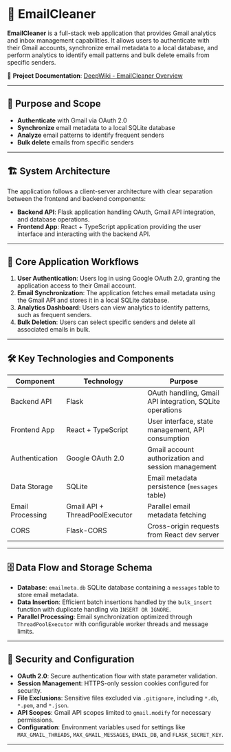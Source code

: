 # 📧 EmailCleaner

**EmailCleaner** is a full-stack web application that provides Gmail analytics and inbox management capabilities. It allows users to authenticate with their Gmail accounts, synchronize email metadata to a local database, and perform analytics to identify email patterns and bulk delete emails from specific senders.

🔗 **Project Documentation**: [DeepWiki - EmailCleaner Overview](https://deepwiki.com/Raju1998060745/EmailCleaner/1-overview)

---

## 🧠 Purpose and Scope

- **Authenticate** with Gmail via OAuth 2.0
- **Synchronize** email metadata to a local SQLite database
- **Analyze** email patterns to identify frequent senders
- **Bulk delete** emails from specific senders

---

## 🏗️ System Architecture

The application follows a client-server architecture with clear separation between the frontend and backend components:

- **Backend API**: Flask application handling OAuth, Gmail API integration, and database operations.
- **Frontend App**: React + TypeScript application providing the user interface and interacting with the backend API.

---

## 🔄 Core Application Workflows

1. **User Authentication**: Users log in using Google OAuth 2.0, granting the application access to their Gmail account.
2. **Email Synchronization**: The application fetches email metadata using the Gmail API and stores it in a local SQLite database.
3. **Analytics Dashboard**: Users can view analytics to identify patterns, such as frequent senders.
4. **Bulk Deletion**: Users can select specific senders and delete all associated emails in bulk.

---

## 🛠️ Key Technologies and Components

| Component           | Technology            | Purpose                                         |
|---------------------|-----------------------|-------------------------------------------------|
| Backend API         | Flask                 | OAuth handling, Gmail API integration, SQLite operations |
| Frontend App        | React + TypeScript    | User interface, state management, API consumption |
| Authentication      | Google OAuth 2.0      | Gmail account authorization and session management |
| Data Storage        | SQLite                | Email metadata persistence (`messages` table)   |
| Email Processing    | Gmail API + ThreadPoolExecutor | Parallel email metadata fetching         |
| CORS                | Flask-CORS            | Cross-origin requests from React dev server     |

---

## 🗄️ Data Flow and Storage Schema

- **Database**: `emailmeta.db` SQLite database containing a `messages` table to store email metadata.
- **Data Insertion**: Efficient batch insertions handled by the `bulk_insert` function with duplicate handling via `INSERT OR IGNORE`.
- **Parallel Processing**: Email synchronization optimized through `ThreadPoolExecutor` with configurable worker threads and message limits.

---

## 🔐 Security and Configuration

- **OAuth 2.0**: Secure authentication flow with state parameter validation.
- **Session Management**: HTTPS-only session cookies configured for security.
- **File Exclusions**: Sensitive files excluded via `.gitignore`, including `*.db`, `*.pem`, and `*.json`.
- **API Scopes**: Gmail API scopes limited to `gmail.modify` for necessary permissions.
- **Configuration**: Environment variables used for settings like `MAX_GMAIL_THREADS`, `MAX_GMAIL_MESSAGES`, `EMAIL_DB`, and `FLASK_SECRET_KEY`.

---

